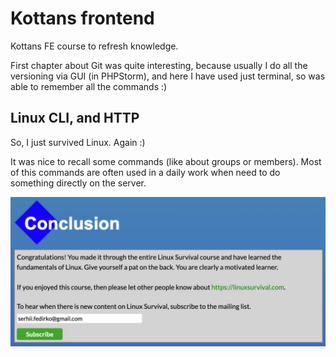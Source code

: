 # Kottans frontend
Kottans FE course to refresh knowledge.

First chapter about Git was quite interesting, because usually I do all the versioning via GUI (in PHPStorm), and here I have used just terminal, so was able to remember all the commands :)

## Linux CLI, and HTTP

So, I just survived Linux. Again :)

It was nice to recall some commands (like about groups or members). Most of this commands are often used in a daily work when need to do something directly on the server.  

![conclusion](./task_linux_cli/4-2.jpg)